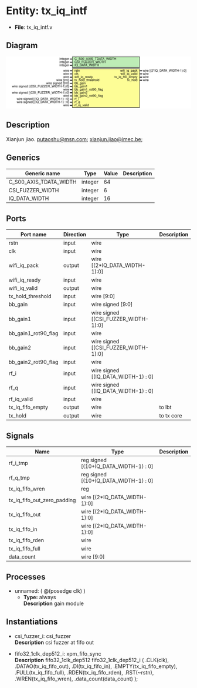 # Entity: tx_iq_intf

- **File**: tx_iq_intf.v
## Diagram

![Diagram](tx_iq_intf.svg "Diagram")
## Description

 Xianjun jiao. putaoshu@msn.com; xianjun.jiao@imec.be;

## Generics

| Generic name           | Type    | Value | Description |
| ---------------------- | ------- | ----- | ----------- |
| C_S00_AXIS_TDATA_WIDTH | integer | 64    |             |
| CSI_FUZZER_WIDTH       | integer | 6     |             |
| IQ_DATA_WIDTH          | integer | 16    |             |
## Ports

| Port name           | Direction | Type                                 | Description |
| ------------------- | --------- | ------------------------------------ | ----------- |
| rstn                | input     | wire                                 |             |
| clk                 | input     | wire                                 |             |
| wifi_iq_pack        | output    | wire [(2*IQ_DATA_WIDTH-1):0]         |             |
| wifi_iq_ready       | input     | wire                                 |             |
| wifi_iq_valid       | output    | wire                                 |             |
| tx_hold_threshold   | input     | wire [9:0]                           |             |
| bb_gain             | input     | wire signed [9:0]                    |             |
| bb_gain1            | input     | wire signed [(CSI_FUZZER_WIDTH-1):0] |             |
| bb_gain1_rot90_flag | input     | wire                                 |             |
| bb_gain2            | input     | wire signed [(CSI_FUZZER_WIDTH-1):0] |             |
| bb_gain2_rot90_flag | input     | wire                                 |             |
| rf_i                | input     | wire signed [(IQ_DATA_WIDTH-1) : 0]  |             |
| rf_q                | input     | wire signed [(IQ_DATA_WIDTH-1) : 0]  |             |
| rf_iq_valid         | input     | wire                                 |             |
| tx_iq_fifo_empty    | output    | wire                                 |  to lbt     |
| tx_hold             | output    | wire                                 |  to tx core |
## Signals

| Name                        | Type                                  | Description |
| --------------------------- | ------------------------------------- | ----------- |
| rf_i_tmp                    | reg signed [(10+IQ_DATA_WIDTH-1) : 0] |             |
| rf_q_tmp                    | reg signed [(10+IQ_DATA_WIDTH-1) : 0] |             |
| tx_iq_fifo_wren             | reg                                   |             |
| tx_iq_fifo_out_zero_padding | wire [(2*IQ_DATA_WIDTH-1):0]          |             |
| tx_iq_fifo_out              | wire [(2*IQ_DATA_WIDTH-1):0]          |             |
| tx_iq_fifo_in               | wire [(2*IQ_DATA_WIDTH-1):0]          |             |
| tx_iq_fifo_rden             | wire                                  |             |
| tx_iq_fifo_full             | wire                                  |             |
| data_count                  | wire [9:0]                            |             |
## Processes
- unnamed: ( @(posedge clk) )
  - **Type:** always
</br>**Description**
 gain module 
## Instantiations

- csi_fuzzer_i: csi_fuzzer
</br>**Description**
csi fuzzer at fifo out

- fifo32_1clk_dep512_i: xpm_fifo_sync
</br>**Description**
 fifo32_1clk_dep512 fifo32_1clk_dep512_i (
     .CLK(clk),
     .DATAO(tx_iq_fifo_out),
     .DI(tx_iq_fifo_in),
     .EMPTY(tx_iq_fifo_empty),
     .FULL(tx_iq_fifo_full),
     .RDEN(tx_iq_fifo_rden),
     .RST(~rstn),
     .WREN(tx_iq_fifo_wren),
     .data_count(data_count)
 );

